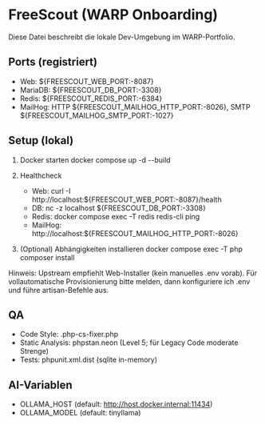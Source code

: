 # FreeScout (WARP Onboarding)

Diese Datei beschreibt die lokale Dev-Umgebung im WARP-Portfolio.

## Ports (registriert)
- Web: ${FREESCOUT_WEB_PORT:-8087}
- MariaDB: ${FREESCOUT_DB_PORT:-3308}
- Redis: ${FREESCOUT_REDIS_PORT:-6384}
- MailHog: HTTP ${FREESCOUT_MAILHOG_HTTP_PORT:-8026}, SMTP ${FREESCOUT_MAILHOG_SMTP_PORT:-1027}

## Setup (lokal)
1) Docker starten
   docker compose up -d --build

2) Healthcheck
   - Web: curl -I http://localhost:${FREESCOUT_WEB_PORT:-8087}/health
   - DB:  nc -z localhost ${FREESCOUT_DB_PORT:-3308}
   - Redis: docker compose exec -T redis redis-cli ping
   - MailHog: http://localhost:${FREESCOUT_MAILHOG_HTTP_PORT:-8026}

3) (Optional) Abhängigkeiten installieren
   docker compose exec -T php composer install

Hinweis: Upstream empfiehlt Web-Installer (kein manuelles .env vorab). Für vollautomatische Provisionierung bitte melden, dann konfiguriere ich .env und führe artisan-Befehle aus.

## QA
- Code Style: .php-cs-fixer.php
- Static Analysis: phpstan.neon (Level 5; für Legacy Code moderate Strenge)
- Tests: phpunit.xml.dist (sqlite in-memory)

## AI-Variablen
- OLLAMA_HOST (default: http://host.docker.internal:11434)
- OLLAMA_MODEL (default: tinyllama)

